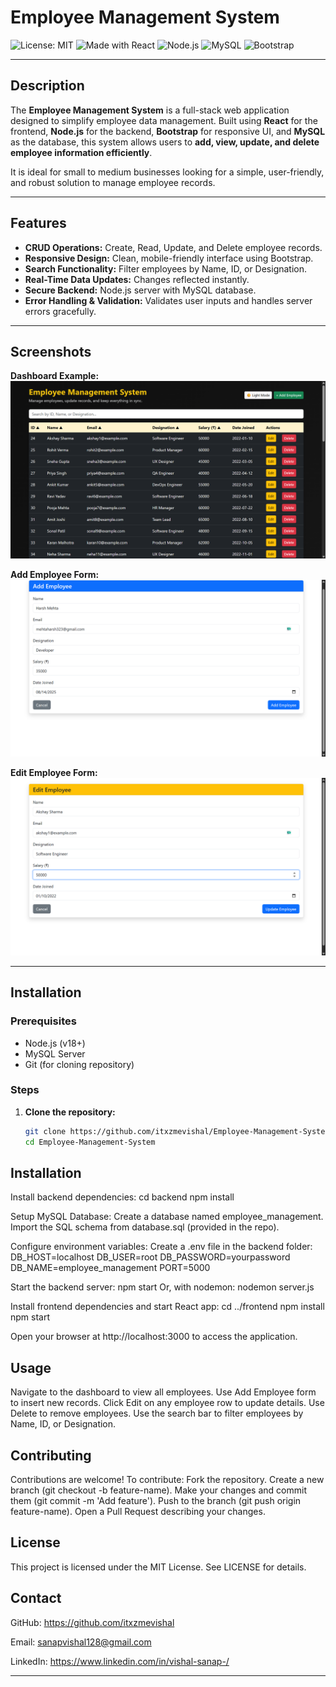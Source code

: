 # Employee Management System

![License: MIT](https://img.shields.io/badge/License-MIT-green.svg)
![Made with React](https://img.shields.io/badge/Made%20with-React-blue.svg)
![Node.js](https://img.shields.io/badge/Backend-Node.js-green.svg)
![MySQL](https://img.shields.io/badge/Database-MySQL-blue.svg)
![Bootstrap](https://img.shields.io/badge/UI-Bootstrap-purple.svg)

---

## Description

The **Employee Management System** is a full-stack web application designed to simplify employee data management. Built using **React** for the frontend, **Node.js** for the backend, **Bootstrap** for responsive UI, and **MySQL** as the database, this system allows users to **add, view, update, and delete employee information efficiently**.

It is ideal for small to medium businesses looking for a simple, user-friendly, and robust solution to manage employee records.

---

## Features

- **CRUD Operations:** Create, Read, Update, and Delete employee records.
- **Responsive Design:** Clean, mobile-friendly interface using Bootstrap.
- **Search Functionality:** Filter employees by Name, ID, or Designation.
- **Real-Time Data Updates:** Changes reflected instantly.
- **Secure Backend:** Node.js server with MySQL database.
- **Error Handling & Validation:** Validates user inputs and handles server errors gracefully.

---

## Screenshots

**Dashboard Example:**  
![Dashboard Screenshot](https://github.com/itxzmevishal/Employee-Management-System/blob/d9a3cae6805e7dbb1a8edb1157a1d24cce8d336b/screenshots/Frontend-d.png)

**Add Employee Form:**  
![Add Employee Screenshot](https://github.com/itxzmevishal/Employee-Management-System/blob/d30e51feffa64f5a06c54b0c21f1bc69a2495268/screenshots/Add-e.png)

**Edit Employee Form:**  
![Edit Employee Screenshot](https://github.com/itxzmevishal/Employee-Management-System/blob/305fffb31945235be5d78cc9849d10fea545fc0c/screenshots/Edit-e.png)

---

## Installation

### Prerequisites

- Node.js (v18+)
- MySQL Server
- Git (for cloning repository)

### Steps

1. **Clone the repository:**
   ```bash
   git clone https://github.com/itxzmevishal/Employee-Management-System.git
   cd Employee-Management-System
   ```

## Installation

Install backend dependencies:
cd backend
npm install

Setup MySQL Database:
Create a database named employee_management.
Import the SQL schema from database.sql (provided in the repo).

Configure environment variables:
Create a .env file in the backend folder:
DB_HOST=localhost
DB_USER=root
DB_PASSWORD=yourpassword
DB_NAME=employee_management
PORT=5000

Start the backend server:
npm start
Or, with nodemon:
nodemon server.js

Install frontend dependencies and start React app:
cd ../frontend
npm install
npm start

Open your browser at http://localhost:3000 to access the application.

## Usage

Navigate to the dashboard to view all employees.
Use Add Employee form to insert new records.
Click Edit on any employee row to update details.
Use Delete to remove employees.
Use the search bar to filter employees by Name, ID, or Designation.

## Contributing

Contributions are welcome! To contribute:
Fork the repository.
Create a new branch (git checkout -b feature-name).
Make your changes and commit them (git commit -m 'Add feature').
Push to the branch (git push origin feature-name).
Open a Pull Request describing your changes.

## License

This project is licensed under the MIT License. See LICENSE for details.

## Contact

GitHub: https://github.com/itxzmevishal 

Email: sanapvishal128@gmail.com 

LinkedIn: https://www.linkedin.com/in/vishal-sanap-/

---
